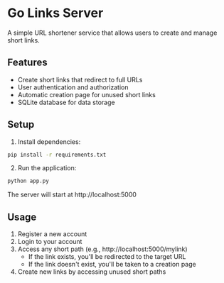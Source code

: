 # Go Links Server

A simple URL shortener service that allows users to create and manage short links.

## Features

- Create short links that redirect to full URLs
- User authentication and authorization
- Automatic creation page for unused short links
- SQLite database for data storage

## Setup

1. Install dependencies:
```bash
pip install -r requirements.txt
```

2. Run the application:
```bash
python app.py
```

The server will start at http://localhost:5000

## Usage

1. Register a new account
2. Login to your account
3. Access any short path (e.g., http://localhost:5000/mylink)
   - If the link exists, you'll be redirected to the target URL
   - If the link doesn't exist, you'll be taken to a creation page
4. Create new links by accessing unused short paths 